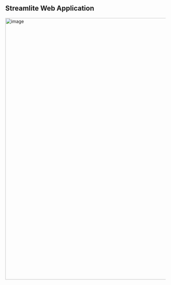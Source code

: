 ## Streamlite Web Application
<img width="674" height="821" alt="image" src="https://github.com/user-attachments/assets/7587587a-cf37-46be-a1b5-a5ca31229fa0" />

